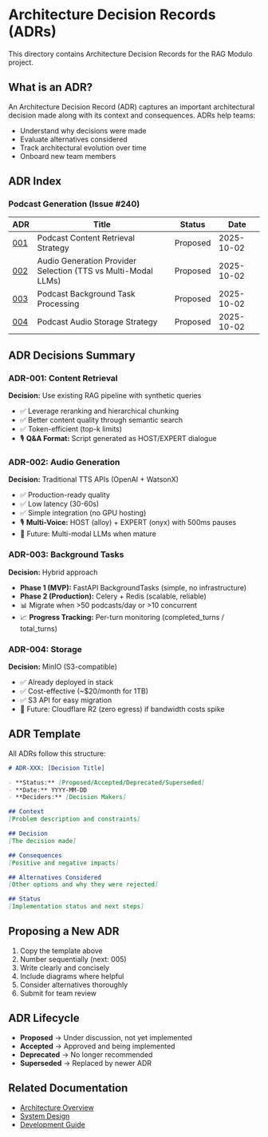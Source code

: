 # Architecture Decision Records (ADRs)

This directory contains Architecture Decision Records for the RAG Modulo project.

## What is an ADR?

An Architecture Decision Record (ADR) captures an important architectural decision made along with its context and consequences. ADRs help teams:
- Understand why decisions were made
- Evaluate alternatives considered
- Track architectural evolution over time
- Onboard new team members

## ADR Index

### Podcast Generation (Issue #240)

| ADR | Title | Status | Date |
|-----|-------|--------|------|
| [001](./001-podcast-content-retrieval-strategy.md) | Podcast Content Retrieval Strategy | Proposed | 2025-10-02 |
| [002](./002-audio-generation-provider-selection.md) | Audio Generation Provider Selection (TTS vs Multi-Modal LLMs) | Proposed | 2025-10-02 |
| [003](./003-podcast-background-task-processing.md) | Podcast Background Task Processing | Proposed | 2025-10-02 |
| [004](./004-podcast-audio-storage-strategy.md) | Podcast Audio Storage Strategy | Proposed | 2025-10-02 |

## ADR Decisions Summary

### ADR-001: Content Retrieval
**Decision:** Use existing RAG pipeline with synthetic queries
- ✅ Leverage reranking and hierarchical chunking
- ✅ Better content quality through semantic search
- ✅ Token-efficient (top-k limits)
- 🎙️ **Q&A Format:** Script generated as HOST/EXPERT dialogue

### ADR-002: Audio Generation
**Decision:** Traditional TTS APIs (OpenAI + WatsonX)
- ✅ Production-ready quality
- ✅ Low latency (30-60s)
- ✅ Simple integration (no GPU hosting)
- 🎙️ **Multi-Voice:** HOST (alloy) + EXPERT (onyx) with 500ms pauses
- 🔮 Future: Multi-modal LLMs when mature

### ADR-003: Background Tasks
**Decision:** Hybrid approach
- **Phase 1 (MVP):** FastAPI BackgroundTasks (simple, no infrastructure)
- **Phase 2 (Production):** Celery + Redis (scalable, reliable)
- 📊 Migrate when >50 podcasts/day or >10 concurrent
- 📈 **Progress Tracking:** Per-turn monitoring (completed_turns / total_turns)

### ADR-004: Storage
**Decision:** MinIO (S3-compatible)
- ✅ Already deployed in stack
- ✅ Cost-effective (~$20/month for 1TB)
- ✅ S3 API for easy migration
- 🔮 Future: Cloudflare R2 (zero egress) if bandwidth costs spike

## ADR Template

All ADRs follow this structure:

```markdown
# ADR-XXX: [Decision Title]

- **Status:** [Proposed/Accepted/Deprecated/Superseded]
- **Date:** YYYY-MM-DD
- **Deciders:** [Decision Makers]

## Context
[Problem description and constraints]

## Decision
[The decision made]

## Consequences
[Positive and negative impacts]

## Alternatives Considered
[Other options and why they were rejected]

## Status
[Implementation status and next steps]
```

## Proposing a New ADR

1. Copy the template above
2. Number sequentially (next: 005)
3. Write clearly and concisely
4. Include diagrams where helpful
5. Consider alternatives thoroughly
6. Submit for team review

## ADR Lifecycle

- **Proposed** → Under discussion, not yet implemented
- **Accepted** → Approved and being implemented
- **Deprecated** → No longer recommended
- **Superseded** → Replaced by newer ADR

## Related Documentation

- [Architecture Overview](../README.md)
- [System Design](../system-design.md)
- [Development Guide](../../development/README.md)
